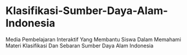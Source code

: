 # Klasifikasi-Sumber-Daya-Alam-Indonesia
Media Pembelajaran Interaktif Yang Membantu Siswa Dalam Memahami Materi Klasifikasi Dan Sebaran Sumber Daya Alam Indonesia
